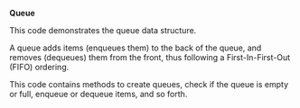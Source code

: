 <b>Queue</b>

This code demonstrates the queue data structure. 

A queue adds items (enqueues them) to the back of the queue, and removes (dequeues) them from the front,
thus following a First-In-First-Out (FIFO) ordering. 

This code contains methods to create queues, check if the queue is empty or full, enqueue or dequeue items, 
and so forth.
